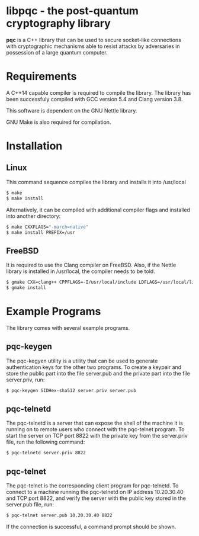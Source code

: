 # libpqc - the post-quantum cryptography library

**pqc** is a C++ library that can be used to secure socket-like connections with
cryptographic mechanisms able to resist attacks by adversaries in possession of
a large quantum computer.

# Requirements

A C++14 capable compiler is required to compile the library. The library has been
successfuly compiled with GCC version 5.4 and Clang version 3.8.

This software is dependent on the GNU Nettle library.

GNU Make is also required for compilation.

# Installation

## Linux

This command sequence compiles the library and installs it into /usr/local

```sh
$ make
$ make install
```

Alternatively, it can be compiled with additional compiler flags and installed 
into another directory:

```sh
$ make CXXFLAGS="-march=native"
$ make install PREFIX=/usr
```

## FreeBSD

It is required to use the Clang compiler on FreeBSD. Also, if the Nettle library
is installed in /usr/local, the compiler needs to be told.

```sh
$ gmake CXX=clang++ CPPFLAGS=-I/usr/local/include LDFLAGS=/usr/local/lib
$ gmake install
```

# Example Programs

The library comes with several example programs.

## pqc-keygen

The pqc-kegyen utility is a utility that can be used to generate authentication keys
for the other two programs. To create a keypair and store the public part into the file
server.pub and the private part into the file server.priv, run:

```sh
$ pqc-keygen SIDHex-sha512 server.priv server.pub
```

## pqc-telnetd

The pqc-telnetd is a server that can expose the shell of the machine it is running on
to remote users who connect with the pqc-telnet program. To start the server on TCP port
8822 with the private key from the server.priv file, run the following command:

```sh
$ pqc-telnetd server.priv 8822
```

## pqc-telnet

The pqc-telnet is the corresponding client program for pqc-telnetd. To connect to
a machine running the pqc-telnetd on IP address 10.20.30.40 and TCP port 8822, and
verify the server with the public key stored in the server.pub file, run:

```sh
$ pqc-telnet server.pub 10.20.30.40 8822
```

If the connection is successful, a command prompt should be shown.
